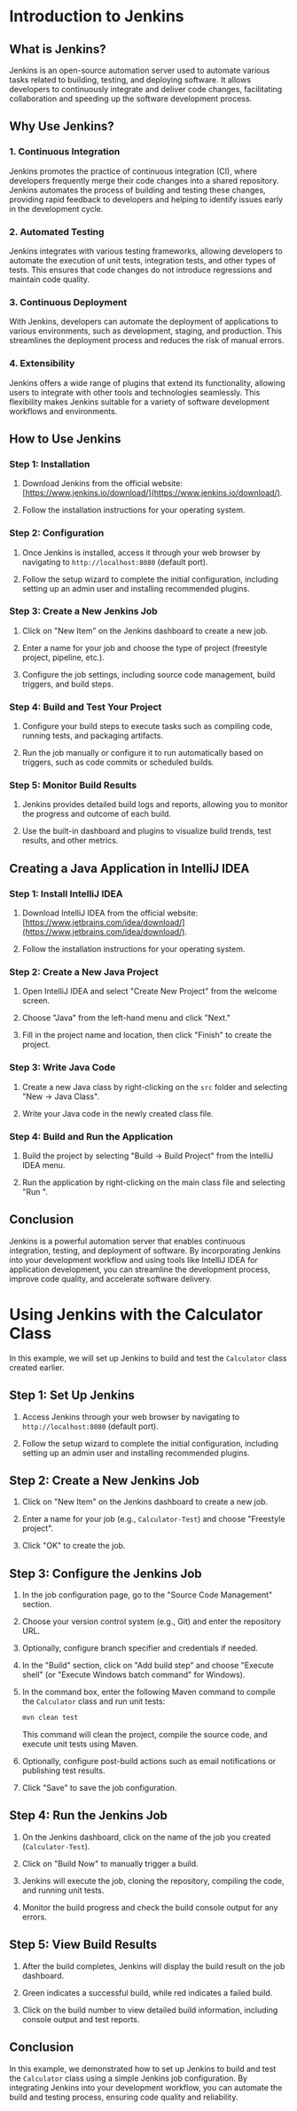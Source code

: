 # Introduction to Jenkins

## What is Jenkins?

Jenkins is an open-source automation server used to automate various tasks related to building, testing, and deploying software. It allows developers to continuously integrate and deliver code changes, facilitating collaboration and speeding up the software development process.

## Why Use Jenkins?

### 1. Continuous Integration

Jenkins promotes the practice of continuous integration (CI), where developers frequently merge their code changes into a shared repository. Jenkins automates the process of building and testing these changes, providing rapid feedback to developers and helping to identify issues early in the development cycle.

### 2. Automated Testing

Jenkins integrates with various testing frameworks, allowing developers to automate the execution of unit tests, integration tests, and other types of tests. This ensures that code changes do not introduce regressions and maintain code quality.

### 3. Continuous Deployment

With Jenkins, developers can automate the deployment of applications to various environments, such as development, staging, and production. This streamlines the deployment process and reduces the risk of manual errors.

### 4. Extensibility

Jenkins offers a wide range of plugins that extend its functionality, allowing users to integrate with other tools and technologies seamlessly. This flexibility makes Jenkins suitable for a variety of software development workflows and environments.

## How to Use Jenkins

### Step 1: Installation

1. Download Jenkins from the official website: [https://www.jenkins.io/download/](https://www.jenkins.io/download/).

2. Follow the installation instructions for your operating system.

### Step 2: Configuration

1. Once Jenkins is installed, access it through your web browser by navigating to `http://localhost:8080` (default port).

2. Follow the setup wizard to complete the initial configuration, including setting up an admin user and installing recommended plugins.

### Step 3: Create a New Jenkins Job

1. Click on "New Item" on the Jenkins dashboard to create a new job.

2. Enter a name for your job and choose the type of project (freestyle project, pipeline, etc.).

3. Configure the job settings, including source code management, build triggers, and build steps.

### Step 4: Build and Test Your Project

1. Configure your build steps to execute tasks such as compiling code, running tests, and packaging artifacts.

2. Run the job manually or configure it to run automatically based on triggers, such as code commits or scheduled builds.

### Step 5: Monitor Build Results

1. Jenkins provides detailed build logs and reports, allowing you to monitor the progress and outcome of each build.

2. Use the built-in dashboard and plugins to visualize build trends, test results, and other metrics.

## Creating a Java Application in IntelliJ IDEA

### Step 1: Install IntelliJ IDEA

1. Download IntelliJ IDEA from the official website: [https://www.jetbrains.com/idea/download/](https://www.jetbrains.com/idea/download/).

2. Follow the installation instructions for your operating system.

### Step 2: Create a New Java Project

1. Open IntelliJ IDEA and select "Create New Project" from the welcome screen.

2. Choose "Java" from the left-hand menu and click "Next."

3. Fill in the project name and location, then click "Finish" to create the project.

### Step 3: Write Java Code

1. Create a new Java class by right-clicking on the `src` folder and selecting "New -> Java Class".

2. Write your Java code in the newly created class file.

### Step 4: Build and Run the Application

1. Build the project by selecting "Build -> Build Project" from the IntelliJ IDEA menu.

2. Run the application by right-clicking on the main class file and selecting "Run <classname>".

## Conclusion

Jenkins is a powerful automation server that enables continuous integration, testing, and deployment of software. By incorporating Jenkins into your development workflow and using tools like IntelliJ IDEA for application development, you can streamline the development process, improve code quality, and accelerate software delivery.

# Using Jenkins with the Calculator Class

In this example, we will set up Jenkins to build and test the `Calculator` class created earlier.

## Step 1: Set Up Jenkins

1. Access Jenkins through your web browser by navigating to `http://localhost:8080` (default port).

2. Follow the setup wizard to complete the initial configuration, including setting up an admin user and installing recommended plugins.

## Step 2: Create a New Jenkins Job

1. Click on "New Item" on the Jenkins dashboard to create a new job.

2. Enter a name for your job (e.g., `Calculator-Test`) and choose "Freestyle project".

3. Click "OK" to create the job.

## Step 3: Configure the Jenkins Job

1. In the job configuration page, go to the "Source Code Management" section.

2. Choose your version control system (e.g., Git) and enter the repository URL.

3. Optionally, configure branch specifier and credentials if needed.

4. In the "Build" section, click on "Add build step" and choose "Execute shell" (or "Execute Windows batch command" for Windows).

5. In the command box, enter the following Maven command to compile the `Calculator` class and run unit tests:

    ```bash
    mvn clean test
    ```

   This command will clean the project, compile the source code, and execute unit tests using Maven.

6. Optionally, configure post-build actions such as email notifications or publishing test results.

7. Click "Save" to save the job configuration.

## Step 4: Run the Jenkins Job

1. On the Jenkins dashboard, click on the name of the job you created (`Calculator-Test`).

2. Click on "Build Now" to manually trigger a build.

3. Jenkins will execute the job, cloning the repository, compiling the code, and running unit tests.

4. Monitor the build progress and check the build console output for any errors.

## Step 5: View Build Results

1. After the build completes, Jenkins will display the build result on the job dashboard.

2. Green indicates a successful build, while red indicates a failed build.

3. Click on the build number to view detailed build information, including console output and test reports.

## Conclusion

In this example, we demonstrated how to set up Jenkins to build and test the `Calculator` class using a simple Jenkins job configuration. By integrating Jenkins into your development workflow, you can automate the build and testing process, ensuring code quality and reliability.
